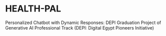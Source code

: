 # HEALTH-PAL
Personalized Chatbot with Dynamic Responses: DEPI Graduation Project of Generative AI Professional Track (DEPI: Digital Egypt Pioneers Initiative)
